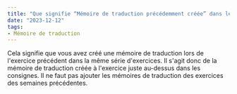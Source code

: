 ```yaml
---
title: "Que signifie “Mémoire de traduction précédemment créée” dans les consignes ? Quelle mémoire est-ce que je dois utiliser ?"
date: "2023-12-12"
tags:
- Mémoire de traduction
---
```


Cela signifie que vous avez créé une mémoire de traduction lors de l'exercice précédent dans la même série d'exercices. 
Il s'agit donc de la mémoire de traduction créée à l'exercice juste au-dessus dans les consignes. 
Il ne faut pas ajouter les mémoires de traduction des exercices des semaines précédentes.

